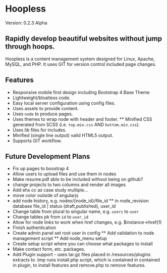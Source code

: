 # Hoopless
Version: 0.2.3 Alpha
## Rapidly develop beautiful websites without jump through hoops.
Hoopless is a content management system designed for Linux, Apache, MySQL, and PHP.
It uses GIT for version control included page changes.

## Features
* Responsive mobile first design including Bootstrap 4 Base Theme
* Lightweight/bloatless code.
* Easy local server configuration using config files.
* Uses assets to provide content.
* Uses `node` to produce pages.
* Uses themes to wrap node with header and footer.
** Minified CSS generated from SCSS (i.e. `top.min.css` AND `bottom.min.css`).
* Uses lib files for includes.
* Minified (single line output) valid HTML5 output.
* Supports GIT workflow.

## Future Development Plans
* Fix up pages to boostrap 4
* Allow users to upload files and use them in nodes
* Make resume.pdf able to be included without being on github?
* change projects to two columns and render all images
* Add ehs cc as case study multiple...
* move color outside of angularjs
* add node history, e.g. nodes/{node_id}/file_id
** in node_revision database file_id | status (draft,published), user_id
* Change table from plural to singular name, e.g. `users` to `user`
* Change tables pk from `id` to `user_id`
* Allow for node links to work when href changes, e.g. $instance->href(1)
* Finish authentication
* Create admin panel set root user in config
** Add validation to node management script
** Add node_menu setup
* Create setup script where you can choose what packages to install
* Make contact form, etc. packages.
* Add Plugin support - uses tar.gz files placed in /resources/plugins extracts
to .tmp runs install.php script, which is contained in contained in plugin,
to install features and remove.php to remove features.
